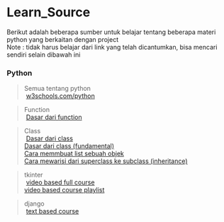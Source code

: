 # Learn_Source  
Berikut adalah beberapa sumber untuk belajar tentang beberapa materi python yang berkaitan dengan project  
Note : tidak harus belajar dari link yang telah dicantumkan, bisa mencari sendiri selain dibawah ini  

### Python
> Semua tentang python  
&nbsp;[w3schools.com/python](https://www.w3schools.com/python/default.asp)  

> Function  
&nbsp;[Dasar dari function](https://www.w3schools.com/python/python_functions.asp)  

> Class  
&nbsp;[Dasar dari class](https://www.w3schools.com/python/python_classes.asp)  
    [Dasar dari class (fundamental)](https://www.w3schools.com/python/python_classes.asp)  
    [Cara memmbuat list sebuah objek](https://www.geeksforgeeks.org/how-to-create-a-list-of-object-in-python-class/)  
    [Cara mewarisi dari superclass ke subclass (inheritance)](https://www.w3schools.com/python/python_inheritance.asp)  

> tkinter  
&nbsp;[video based full course](https://youtu.be/YXPyB4XeYLA)  
    [video based course playlist](https://youtube.com/playlist?list=PLCC34OHNcOtoC6GglhF3ncJ5rLwQrLGnV)  

> django  
&nbsp;[text based course](https://www.w3schools.com/django/index.php)  